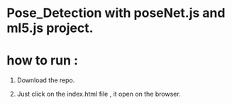 # Pose_Detection with poseNet.js and ml5.js project.

# how to run :

1. Download the repo.

2. Just click on the index.html file , it open on the browser.


